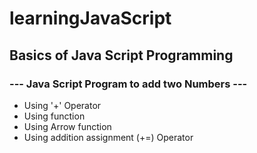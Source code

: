 # learningJavaScript
## Basics of Java Script Programming 
### --- Java Script Program to add two Numbers ---

 - Using '+' Operator
 - Using function
 - Using Arrow function
 - Using addition assignment (+=) Operator

